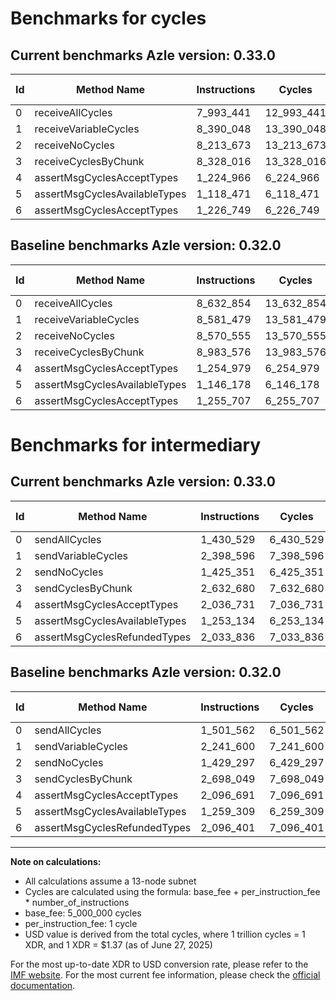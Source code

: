 # Benchmarks for cycles

## Current benchmarks Azle version: 0.33.0
| Id | Method Name | Instructions | Cycles | USD | USD/Million Calls | Change |
|-----------|-------------|------------|--------|-----|--------------|-------|
| 0 | receiveAllCycles | 7_993_441 | 12_993_441 | $0.0000178010 | $17.80 | <font color="green">-639_413</font> |
| 1 | receiveVariableCycles | 8_390_048 | 13_390_048 | $0.0000183444 | $18.34 | <font color="green">-191_431</font> |
| 2 | receiveNoCycles | 8_213_673 | 13_213_673 | $0.0000181027 | $18.10 | <font color="green">-356_882</font> |
| 3 | receiveCyclesByChunk | 8_328_016 | 13_328_016 | $0.0000182594 | $18.25 | <font color="green">-655_560</font> |
| 4 | assertMsgCyclesAcceptTypes | 1_224_966 | 6_224_966 | $0.0000085282 | $8.52 | <font color="green">-30_013</font> |
| 5 | assertMsgCyclesAvailableTypes | 1_118_471 | 6_118_471 | $0.0000083823 | $8.38 | <font color="green">-27_707</font> |
| 6 | assertMsgCyclesAcceptTypes | 1_226_749 | 6_226_749 | $0.0000085306 | $8.53 | <font color="green">-28_958</font> |

## Baseline benchmarks Azle version: 0.32.0
| Id | Method Name | Instructions | Cycles | USD | USD/Million Calls |
|-----------|-------------|------------|--------|-----|--------------|
| 0 | receiveAllCycles | 8_632_854 | 13_632_854 | $0.0000186770 | $18.67 |
| 1 | receiveVariableCycles | 8_581_479 | 13_581_479 | $0.0000186066 | $18.60 |
| 2 | receiveNoCycles | 8_570_555 | 13_570_555 | $0.0000185917 | $18.59 |
| 3 | receiveCyclesByChunk | 8_983_576 | 13_983_576 | $0.0000191575 | $19.15 |
| 4 | assertMsgCyclesAcceptTypes | 1_254_979 | 6_254_979 | $0.0000085693 | $8.56 |
| 5 | assertMsgCyclesAvailableTypes | 1_146_178 | 6_146_178 | $0.0000084203 | $8.42 |
| 6 | assertMsgCyclesAcceptTypes | 1_255_707 | 6_255_707 | $0.0000085703 | $8.57 |

# Benchmarks for intermediary

## Current benchmarks Azle version: 0.33.0
| Id | Method Name | Instructions | Cycles | USD | USD/Million Calls | Change |
|-----------|-------------|------------|--------|-----|--------------|-------|
| 0 | sendAllCycles | 1_430_529 | 6_430_529 | $0.0000088098 | $8.80 | <font color="green">-71_033</font> |
| 1 | sendVariableCycles | 2_398_596 | 7_398_596 | $0.0000101361 | $10.13 | <font color="red">+156_996</font> |
| 2 | sendNoCycles | 1_425_351 | 6_425_351 | $0.0000088027 | $8.80 | <font color="green">-3_946</font> |
| 3 | sendCyclesByChunk | 2_632_680 | 7_632_680 | $0.0000104568 | $10.45 | <font color="green">-65_369</font> |
| 4 | assertMsgCyclesAcceptTypes | 2_036_731 | 7_036_731 | $0.0000096403 | $9.64 | <font color="green">-59_960</font> |
| 5 | assertMsgCyclesAvailableTypes | 1_253_134 | 6_253_134 | $0.0000085668 | $8.56 | <font color="green">-6_175</font> |
| 6 | assertMsgCyclesRefundedTypes | 2_033_836 | 7_033_836 | $0.0000096364 | $9.63 | <font color="green">-62_565</font> |

## Baseline benchmarks Azle version: 0.32.0
| Id | Method Name | Instructions | Cycles | USD | USD/Million Calls |
|-----------|-------------|------------|--------|-----|--------------|
| 0 | sendAllCycles | 1_501_562 | 6_501_562 | $0.0000089071 | $8.90 |
| 1 | sendVariableCycles | 2_241_600 | 7_241_600 | $0.0000099210 | $9.92 |
| 2 | sendNoCycles | 1_429_297 | 6_429_297 | $0.0000088081 | $8.80 |
| 3 | sendCyclesByChunk | 2_698_049 | 7_698_049 | $0.0000105463 | $10.54 |
| 4 | assertMsgCyclesAcceptTypes | 2_096_691 | 7_096_691 | $0.0000097225 | $9.72 |
| 5 | assertMsgCyclesAvailableTypes | 1_259_309 | 6_259_309 | $0.0000085753 | $8.57 |
| 6 | assertMsgCyclesRefundedTypes | 2_096_401 | 7_096_401 | $0.0000097221 | $9.72 |



---

**Note on calculations:**
- All calculations assume a 13-node subnet
- Cycles are calculated using the formula: base_fee + per_instruction_fee \* number_of_instructions
- base_fee: 5_000_000 cycles
- per_instruction_fee: 1 cycle
- USD value is derived from the total cycles, where 1 trillion cycles = 1 XDR, and 1 XDR = $1.37 (as of June 27, 2025)

For the most up-to-date XDR to USD conversion rate, please refer to the [IMF website](https://www.imf.org/external/np/fin/data/rms_sdrv.aspx).
For the most current fee information, please check the [official documentation](https://internetcomputer.org/docs/references/cycles-cost-formulas).